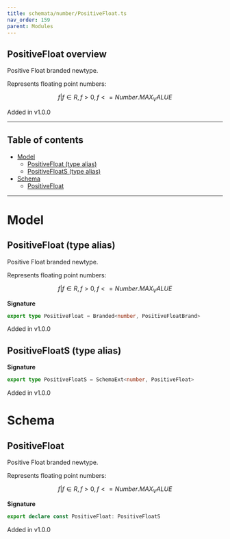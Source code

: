 ```yaml
---
title: schemata/number/PositiveFloat.ts
nav_order: 159
parent: Modules
---
```


## PositiveFloat overview

Positive Float branded newtype.

Represents floating point numbers:

```math
 { f | f ∈ R, f > 0, f <= Number.MAX_VALUE }
```

Added in v1.0.0

---

<h2 class="text-delta">Table of contents</h2>

- [Model](#model)
  - [PositiveFloat (type alias)](#positivefloat-type-alias)
  - [PositiveFloatS (type alias)](#positivefloats-type-alias)
- [Schema](#schema)
  - [PositiveFloat](#positivefloat)

---

# Model

## PositiveFloat (type alias)

Positive Float branded newtype.

Represents floating point numbers:

```math
 { f | f ∈ R, f > 0, f <= Number.MAX_VALUE }
```

**Signature**

```ts
export type PositiveFloat = Branded<number, PositiveFloatBrand>
```

Added in v1.0.0

## PositiveFloatS (type alias)

**Signature**

```ts
export type PositiveFloatS = SchemaExt<number, PositiveFloat>
```

Added in v1.0.0

# Schema

## PositiveFloat

Positive Float branded newtype.

Represents floating point numbers:

```math
 { f | f ∈ R, f > 0, f <= Number.MAX_VALUE }
```

**Signature**

```ts
export declare const PositiveFloat: PositiveFloatS
```

Added in v1.0.0

